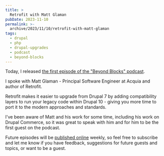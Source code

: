 ```yaml
---
title: >
  Retrofit with Matt Glaman
pubDate: 2023-11-10
permalink: >-
  archive/2023/11/10/retrofit-with-matt-glaman
tags:
  - drupal
  - php
  - drupal-upgrades
  - podcast
  - beyond-blocks
---
```


Today, I released [the first episode of the "Beyond Blocks" podcast](https://www.oliverdavies.uk/podcast/1-retrofit).

I spoke with Matt Glaman - Principal Software Engineer at Acquia and author of Retrofit.

Retrofit makes it easier to upgrade from Drupal 7 by adding compatibility layers to run your legacy code within Drupal 10 - giving you more time to port it to the modern approaches and standards.

I've been aware of Matt and his work for some time, including his work on Drupal Commerce, so it was great to speak with him and for him to be the first guest on the podcast.

Future episodes will be [published online](https://www.oliverdavies.uk/podcast) weekly, so feel free to subscribe and let me know if you have feedback, suggestions for future guests and topics, or want to be a guest.
